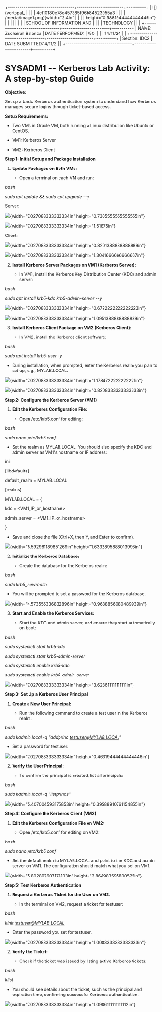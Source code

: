 +----------------------------------+------------------------+----------+
| ![](vertopal_                    |                        |          |
| 4cf10180e78e457385f96b84523955a3 |                        |          |
| /media/image1.png){width="2.4in" |                        |          |
| height="0.5881944444444445in"}   |                        |          |
|                                  |                        |          |
| SCHOOL OF INFORMATION AND        |                        |          |
| TECHNOLOGY                       |                        |          |
+----------------------------------+------------------------+----------+
| NAME: Zschairail Balanza         | DATE PERFORMED:        | /50      |
|                                  | 14/11/24               |          |
+----------------------------------+------------------------+----------+
| Section: IDC2                    | DATE SUBMITTED:14/11/2 |          |
+----------------------------------+------------------------+----------+

# SYSADM1 -- Kerberos Lab Activity: A step-by-step Guide

**Objective:**

Set up a basic Kerberos authentication system to understand how Kerberos
manages secure logins through ticket-based access.

**Setup Requirements:**

-   Two VMs in Oracle VM, both running a Linux distribution like Ubuntu
    or CentOS.

-   VM1: Kerberos Server

-   VM2: Kerberos Client

**Step 1: Initial Setup and Package Installation**

1.  **Update Packages on Both VMs:**

    -   Open a terminal on each VM and run:

*bash*

*sudo apt update && sudo apt upgrade --y*

Server:

![](vertopal_4cf10180e78e457385f96b84523955a3/media/image2.png){width="7.027083333333334in"
height="0.7305555555555555in"}

![](vertopal_4cf10180e78e457385f96b84523955a3/media/image3.png){width="7.027083333333334in"
height="1.51875in"}

Client:

![](vertopal_4cf10180e78e457385f96b84523955a3/media/image4.png){width="7.027083333333334in"
height="0.8201388888888889in"}

![](vertopal_4cf10180e78e457385f96b84523955a3/media/image5.png){width="7.027083333333334in"
height="1.3041666666666667in"}

2.  **Install Kerberos Server Packages on VM1 (Kerberos Server):**

    -   In VM1, install the Kerberos Key Distribution Center (KDC) and
        admin server:

*bash*

*sudo apt install krb5-kdc krb5-admin-server --y*

![](vertopal_4cf10180e78e457385f96b84523955a3/media/image6.png){width="7.027083333333334in"
height="0.6722222222222223in"}

![](vertopal_4cf10180e78e457385f96b84523955a3/media/image7.png){width="7.027083333333334in"
height="1.0951388888888889in"}

3.  **Install Kerberos Client Package on VM2 (Kerberos Client):**

    -   In VM2, install the Kerberos client software:

*bash*

*sudo apt install krb5-user -y*

-   During installation, when prompted, enter the Kerberos realm you
    plan to set up, e.g., MYLAB.LOCAL.

![](vertopal_4cf10180e78e457385f96b84523955a3/media/image8.png){width="7.027083333333334in"
height="1.1784722222222221in"}

![](vertopal_4cf10180e78e457385f96b84523955a3/media/image9.png){width="7.027083333333334in"
height="0.8208333333333333in"}

**Step 2: Configure the Kerberos Server (VM1)**

1.  **Edit the Kerberos Configuration File:**

    -   Open /etc/krb5.conf for editing:

*bash*

*sudo nano /etc/krb5.conf*

-   Set the realm as MYLAB.LOCAL. You should also specify the KDC and
    admin server as VM1's hostname or IP address:

ini

\[libdefaults\]

default_realm = MYLAB.LOCAL

\[realms\]

MYLAB.LOCAL = {

kdc = \<VM1_IP_or_hostname\>

admin_server = \<VM1_IP_or_hostname\>

}

-   Save and close the file (Ctrl+X, then Y, and Enter to confirm).

![](vertopal_4cf10180e78e457385f96b84523955a3/media/image10.png){width="5.592981189851269in"
height="1.6332895888013998in"}

2.  **Initialize the Kerberos Database:**

    -   Create the database for the Kerberos realm:

*bash*

*sudo krb5_newrealm*

-   You will be prompted to set a password for the Kerberos database.

![](vertopal_4cf10180e78e457385f96b84523955a3/media/image11.png){width="4.573555336832896in"
height="0.9688856080489939in"}

3.  **Start and Enable the Kerberos Services:**

    -   Start the KDC and admin server, and ensure they start
        automatically on boot:

*bash*

*sudo systemctl start krb5-kdc*

*sudo systemctl start krb5-admin-server*

*sudo systemctl enable krb5-kdc*

*sudo systemctl enable krb5-admin-server*

![](vertopal_4cf10180e78e457385f96b84523955a3/media/image12.png){width="7.027083333333334in"
height="3.623611111111111in"}

**Step 3: Set Up a Kerberos User Principal**

1.  **Create a New User Principal:**

    -   Run the following command to create a test user in the Kerberos
        realm:

*bash*

*sudo kadmin.local -q \"addprinc testuser@MYLAB.LOCAL\"*

-   Set a password for testuser.

![](vertopal_4cf10180e78e457385f96b84523955a3/media/image13.png){width="7.027083333333334in"
height="0.46319444444444446in"}

2.  **Verify the User Principal:**

    -   To confirm the principal is created, list all principals:

*bash*

*sudo kadmin.local -q \"listprincs\"*

![](vertopal_4cf10180e78e457385f96b84523955a3/media/image14.png){width="5.407004593175853in"
height="0.39588910761154855in"}

**Step 4: Configure the Kerberos Client (VM2)**

1.  **Edit the Kerberos Configuration File on VM2:**

    -   Open /etc/krb5.conf for editing on VM2:

*bash*

*sudo nano /etc/krb5.conf*

-   Set the default realm to MYLAB.LOCAL and point to the KDC and admin
    server on VM1. The configuration should match what you set on VM1.

![](vertopal_4cf10180e78e457385f96b84523955a3/media/image15.png){width="5.802892607174103in"
height="2.864983595800525in"}

**Step 5: Test Kerberos Authentication**

1.  **Request a Kerberos Ticket for the User on VM2:**

    -   In the terminal on VM2, request a ticket for testuser:

*bash*

*kinit testuser@MYLAB.LOCAL*

-   Enter the password you set for testuser.

![](vertopal_4cf10180e78e457385f96b84523955a3/media/image16.png){width="7.027083333333334in"
height="1.0083333333333333in"}

2.  **Verify the Ticket:**

    -   Check if the ticket was issued by listing active Kerberos
        tickets:

*bash*

*klist*

-   You should see details about the ticket, such as the principal and
    expiration time, confirming successful Kerberos authentication.

![](vertopal_4cf10180e78e457385f96b84523955a3/media/image17.png){width="7.027083333333334in"
height="1.0986111111111112in"}
